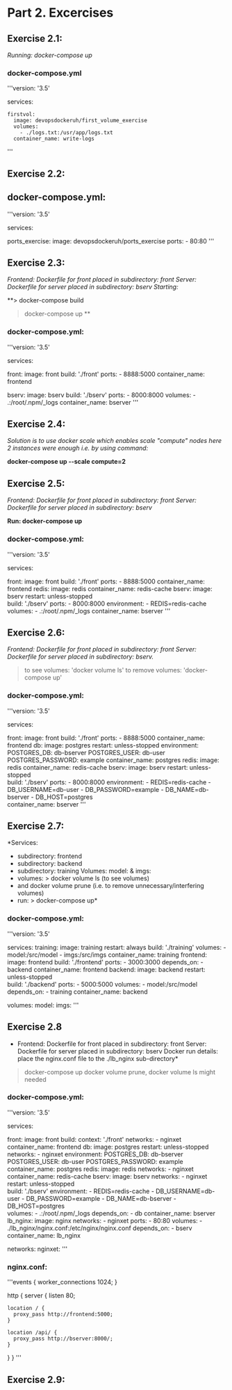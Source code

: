 # Part 2. Excercises

## Exercise 2.1: 

*Running: docker-compose up* 

### docker-compose.yml
 
'''version: '3.5' 

services: 

    firstvol:
      image: devopsdockeruh/first_volume_exercise 
      volumes: 
        - ./logs.txt:/usr/app/logs.txt
      container_name: write-logs
'''

## Exercise 2.2: 

## docker-compose.yml:  

'''version: '3.5' 

services: 

   ports_exercise:
      image: devopsdockeruh/ports_exercise 
      ports:
        - 80:80
'''
## Exercise 2.3: 

*Frontend: Dockerfile for front placed in subdirectory: front
Server: Dockerfile for server placed in subdirectory: bserv
Starting:*
 
**> docker-compose build
> docker-compose up ** 

### docker-compose.yml:

'''version: '3.5'

services: 

   front:
      image: front 
      build: './front'
      ports:
        - 8888:5000
      container_name: frontend

   bserv: 
      image: bserv
      build: './bserv'
      ports:
        - 8000:8000
      volumes:
        - .:/root/.npm/_logs
      container_name: bserver
'''
## Exercise 2.4: 

*Solution is to use docker scale which enables scale "compute" nodes 
here 2 instances were enough i.e. by using command:* 

**docker-compose up --scale compute=2**

## Exercise 2.5: 

*Frontend: Dockerfile for front placed in subdirectory: front
Server: Dockerfile for server placed in subdirectory: bserv*

**Run: docker-compose up** 

### docker-compose.yml:

'''version: '3.5'

services: 

   front:
      image: front 
      build: './front'
      ports:
        - 8888:5000
      container_name: frontend
   redis: 
      image: redis
      container_name: redis-cache
   bserv: 
      image: bserv
      restart: unless-stopped  
      build: './bserv'
      ports:
        - 8000:8000
      environment: 
        - REDIS=redis-cache
      volumes:
        - .:/root/.npm/_logs
      container_name: bserver
'''
## Exercise 2.6:

*Frontend: Dockerfile for front placed in subdirectory: front
Server: Dockerfile for server placed in subdirectory: bserv.*
> to see volumes: 'docker volume ls' 
> to remove volumes: 'docker-compose up'

### docker-compose.yml:
'''version: '3.5'

services: 

   front:
      image: front 
      build: './front'
      ports:
        - 8888:5000
      container_name: frontend
   db:
      image: postgres
      restart: unless-stopped
      environment:
        POSTGRES_DB: db-bserver
        POSTGRES_USER: db-user
        POSTGRES_PASSWORD: example
      container_name: postgres
   redis: 
      image: redis
      container_name: redis-cache
   bserv: 
      image: bserv
      restart: unless-stopped  
      build: './bserv'
      ports:
        - 8000:8000
      environment: 
        - REDIS=redis-cache
        - DB_USERNAME=db-user
        - DB_PASSWORD=example
        - DB_NAME=db-bserver
        - DB_HOST=postgres   
      container_name: bserver
'''
## Exercise 2.7:

*Services:
 - subdirectory: frontend
 - subdirectory: backend
 - subdirectory: training
 Volumes: model: & imgs:
  - volumes: > docker volume ls (to see volumes) 
  - and docker volume prune (i.e. to remove unnecessary/interfering volumes)
  - run: > docker-compose up*

### docker-compose.yml: 

'''version: '3.5'

services: 
   training: 
      image: training
      restart: always 
      build: './training'
      volumes: 
        - model:/src/model
        - imgs:/src/imgs
      container_name: training
   frontend:
      image: frontend 
      build: './frontend'
      ports:
        - 3000:3000
      depends_on:
        - backend
      container_name: frontend
   backend: 
      image: backend
      restart: unless-stopped  
      build: './backend'
      ports:
        - 5000:5000
      volumes: 
        - model:/src/model
      depends_on:
        - training
      container_name: backend

volumes: 
    model:
    imgs:
'''

## Exercise 2.8
 
  * Frontend: Dockerfile for front placed in subdirectory: front
  Server: Dockerfile for server placed in subdirectory: bserv
  Docker run details:
  place the nginx.conf file to the ./lb_nginx sub-directory*
 
> docker-compose up 
> docker volume prune, docker volume ls might needed

### docker-compose.yml:

'''version: '3.5'

services: 

   front:
      image: front 
      build:
        context: './front'
      networks: 
        - nginxet
      container_name: frontend
   db:
      image: postgres
      restart: unless-stopped
      networks:
        - nginxet
      environment:
        POSTGRES_DB: db-bserver
        POSTGRES_USER: db-user
        POSTGRES_PASSWORD: example
      container_name: postgres
   redis: 
      image: redis
      networks:
        - nginxet
      container_name: redis-cache
   bserv: 
      image: bserv
      networks: 
        - nginxet
      restart: unless-stopped  
      build: './bserv'
      environment: 
        - REDIS=redis-cache
        - DB_USERNAME=db-user
        - DB_PASSWORD=example
        - DB_NAME=db-bserver
        - DB_HOST=postgres   
      volumes:
        - .:/root/.npm/_logs
      depends_on:
        - db
      container_name: bserver
   lb_nginx:
      image: nginx
      networks: 
        - nginxet
      ports: 
        - 80:80
      volumes:
        - ./lb_nginx/nginx.conf:/etc/nginx/nginx.conf 
      depends_on:
        - bserv
      container_name: lb_nginx

networks: 
   nginxet: 
'''

### nginx.conf: 

'''events { worker_connections 1024; }

http {
  server {
    listen 80;

    location / {
      proxy_pass http://frontend:5000;
    }

    location /api/ {
      proxy_pass http://bserver:8000/;
    }
  }
}
'''

## Exercise 2.9: 

